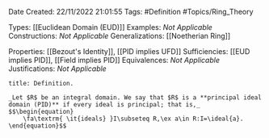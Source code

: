<div class="topSpace"></div>

Date Created: 22/11/2022 21:01:55
Tags: #Definition #Topics/Ring_Theory

Types: [[Euclidean Domain (EUD)]]
Examples: _Not Applicable_
Constructions: _Not Applicable_
Generalizations: [[Noetherian Ring]]

Properties: [[Bezout's Identity]], [[PID implies UFD]]
Sufficiencies: [[EUD implies PID]], [[Field implies PID]]
Equivalences: _Not Applicable_
Justifications: _Not Applicable_

``` ad-Definition
title: Definition.

_Let $R$ be an integral domain. We say that $R$ is a **principal ideal domain (PID)** if every ideal is principal; that is,_
$$\begin{equation}
    \fa\textrm{ \it{ideals} }I\subseteq R,\ex a\in R:I=\ideal{a}.
\end{equation}$$

```
